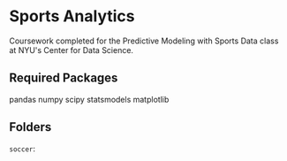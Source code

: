 # Sports Analytics
Coursework completed for the Predictive Modeling with Sports Data class at NYU's Center for Data Science.

## Required Packages
pandas
numpy
scipy
statsmodels
matplotlib

## Folders
`soccer`: 
